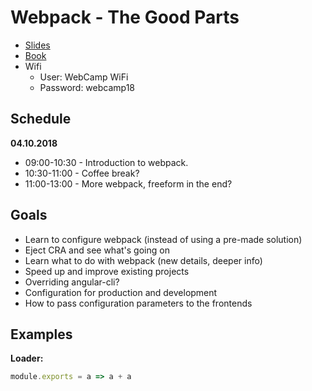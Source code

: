 # Webpack - The Good Parts

* [Slides](https://presentations.survivejs.com/webpack-the-good-parts/#/1)
* [Book](https://survivejs.com/webpack/)
* Wifi
    * User: WebCamp WiFi
    * Password: webcamp18

## Schedule

**04.10.2018**

* 09:00-10:30 - Introduction to webpack.
* 10:30-11:00 - Coffee break?
* 11:00-13:00 - More webpack, freeform in the end?

## Goals

* Learn to configure webpack (instead of using a pre-made solution)
* Eject CRA and see what's going on
* Learn what to do with webpack (new details, deeper info)
* Speed up and improve existing projects
* Overriding angular-cli?
* Configuration for production and development
* How to pass configuration parameters to the frontends

## Examples

**Loader:**

```javascript
module.exports = a => a + a
```
